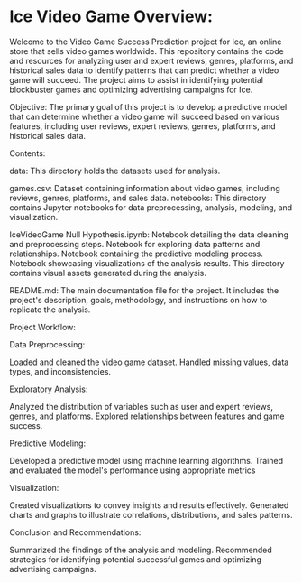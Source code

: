 # Ice Video Game Overview:
Welcome to the Video Game Success Prediction project for Ice, an online store that sells video games worldwide. This repository contains the code and resources for analyzing user and expert reviews, genres, platforms, and historical sales data to identify patterns that can predict whether a video game will succeed. The project aims to assist in identifying potential blockbuster games and optimizing advertising campaigns for Ice.

Objective:
The primary goal of this project is to develop a predictive model that can determine whether a video game will succeed based on various features, including user reviews, expert reviews, genres, platforms, and historical sales data.

Contents:

data: This directory holds the datasets used for analysis.

games.csv: Dataset containing information about video games, including reviews, genres, platforms, and sales data.
notebooks: This directory contains Jupyter notebooks for data preprocessing, analysis, modeling, and visualization.

IceVideoGame Null Hypothesis.ipynb: Notebook detailing the data cleaning and preprocessing steps. Notebook for exploring data patterns and relationships. Notebook containing the predictive modeling process. Notebook showcasing visualizations of the analysis results. This directory contains visual assets generated during the analysis.

README.md: The main documentation file for the project. It includes the project's description, goals, methodology, and instructions on how to replicate the analysis.

Project Workflow:

Data Preprocessing:

Loaded and cleaned the video game dataset.
Handled missing values, data types, and inconsistencies.

Exploratory Analysis:

Analyzed the distribution of variables such as user and expert reviews, genres, and platforms.
Explored relationships between features and game success.

Predictive Modeling:

Developed a predictive model using machine learning algorithms.
Trained and evaluated the model's performance using appropriate metrics

Visualization:

Created visualizations to convey insights and results effectively.
Generated charts and graphs to illustrate correlations, distributions, and sales patterns.

Conclusion and Recommendations:

Summarized the findings of the analysis and modeling.
Recommended strategies for identifying potential successful games and optimizing advertising campaigns.
